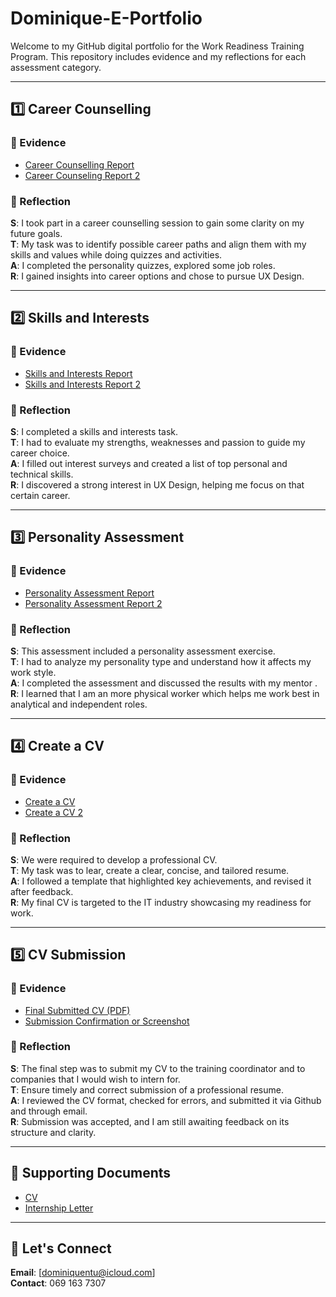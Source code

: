 # Dominique-E-Portfolio

Welcome to my GitHub digital portfolio for the Work Readiness Training Program. This repository includes evidence and my reflections for each assessment category.

---

## 1️⃣ Career Counselling

### 📂 Evidence
- [Career Counselling Report](https://github.com/dominique2204/Dominique-E-Portfolio/blob/f697b1a46a7454f8cae470e510a3405e808c734c/Career%20Counseling.jpg) 
- [Career Counseling Report 2](https://github.com/dominique2204/Dominique-E-Portfolio/blob/884b96d63c77e4cebaddb227af74ad8d2a574265/Career%20Development%202.jpg)

### 🧠 Reflection 

**S**: I took part in a career counselling session to gain some clarity on my future goals.  
**T**: My task was to identify possible career paths and align them with my skills and values while doing quizzes and activities.  
**A**: I completed the personality quizzes, explored some job roles.  
**R**: I gained insights into career options and chose to pursue UX Design.

---

## 2️⃣ Skills and Interests

### 📂 Evidence
- [Skills and Interests Report](https://github.com/dominique2204/Dominique-E-Portfolio/blob/c01e10e53f7024749864c5e81d6e3be5c799f83d/Skills%20and%20Interest.jpg)
- [Skills and Interests Report 2 ](https://github.com/dominique2204/Dominique-E-Portfolio/blob/7e71171874c34cb9699f84a43a1f0927724881c0/Skills%20and%20Interest%202.jpg)

### 🧠 Reflection 

**S**: I completed a skills and interests task.  
**T**: I had to evaluate my strengths, weaknesses and passion to guide my career choice.  
**A**: I filled out interest surveys and created a list of top personal and technical skills.  
**R**: I discovered a strong interest in UX Design, helping me focus on that certain career.

---

## 3️⃣ Personality Assessment

### 📂 Evidence
- [Personality Assessment Report ](https://github.com/dominique2204/Dominique-E-Portfolio/blob/03ae40d80c39809e4f56a2e39a92ed88be3c1209/Personality%20Assessment.jpg)
- [Personality Assessment Report 2](https://github.com/dominique2204/Dominique-E-Portfolio/blob/c13eab4082ac1b44f98464be1493ce812e50320b/Personality%20Assesment.jpg)

### 🧠 Reflection 

**S**: This assessment included  a personality assessment exercise.  
**T**: I had to analyze my personality type and understand how it affects my work style.  
**A**: I completed the assessment and discussed the results with my mentor .  
**R**: I learned that I am an more physical worker which helps me work best in analytical and independent roles.

---

## 4️⃣ Create a CV

### 📂 Evidence
- [Create a CV](https://github.com/dominique2204/Dominique-E-Portfolio/blob/73f58669e27d07ab8eba5f8d23a1e2f801c41a21/Create%20a%20CV.jpg)
- [Create a CV 2](https://github.com/dominique2204/Dominique-E-Portfolio/blob/a2b90458ceb560ea9d3fe7fa6247220146975fed/Create%20a%20CV%202.jpg)

### 🧠 Reflection 

**S**: We were required to develop a professional CV.  
**T**: My task was to lear, create a clear, concise, and tailored resume.  
**A**: I followed a template that highlighted key achievements, and revised it after feedback.  
**R**: My final CV is targeted to the IT industry showcasing my readiness for work.

---

## 5️⃣ CV Submission

### 📂 Evidence
- [Final Submitted CV (PDF)](https://github.com/dominique2204/Dominique-E-Portfolio/blob/a83a61700493b86c2cd8a00230ecec67267cb2d7/Resume%20of%20Dominique%20Ntuli.pdf)
- [Submission Confirmation or Screenshot](https://github.com/dominique2204/Dominique-E-Portfolio/blob/89f5c1ba1091bbc8ad2dfeb63197c02b4b2e9785/IMG_4595.jpeg)

### 🧠 Reflection 

**S**: The final step was to submit my CV to the training coordinator and to companies that I would wish to intern for.  
**T**: Ensure timely and correct submission of a professional resume.  
**A**: I reviewed the CV format, checked for errors, and submitted it via Github and through email.  
**R**: Submission was accepted, and I am still awaiting feedback on its structure and clarity.

---

## 📎 Supporting Documents

- [CV](https://github.com/dominique2204/Dominique-E-Portfolio/blob/a83a61700493b86c2cd8a00230ecec67267cb2d7/Resume%20of%20Dominique%20Ntuli.pdf)
- [Internship Letter](https://github.com/dominique2204/Dominique-E-Portfolio/blob/3e8f8f8d9f12310c5a8467671590bc45b43ccdb5/Multimedia%20Applications%20letters-12.pdf)

---

## 🔗 Let's Connect

**Email**: [dominiquentu@icloud.com]  
**Contact**: 069 163 7307  


